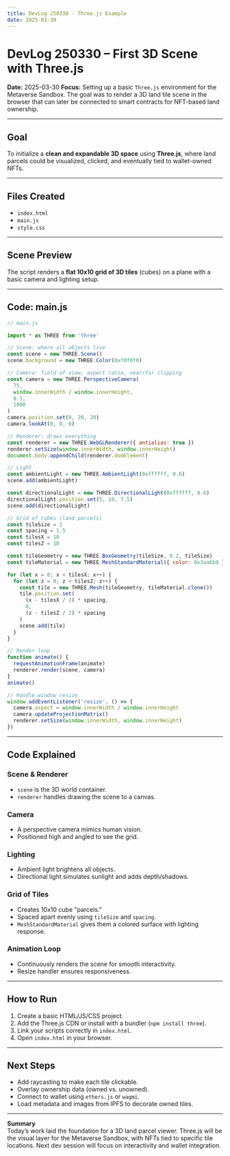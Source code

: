 ```yaml
---
title: DevLog 250330 - Three.js Example
date: 2025-03-30
---
```

# DevLog 250330 – First 3D Scene with Three.js

**Date:** 2025-03-30 
**Focus:** Setting up a basic `Three.js` environment for the Metaverse Sandbox. The goal was to render a 3D land tile scene in the browser that can later be connected to smart contracts for NFT-based land ownership.

---

## Goal

To initialize a **clean and expandable 3D space** using **Three.js**, where land parcels could be visualized, clicked, and eventually tied to wallet-owned NFTs.

---

## Files Created

- `index.html`  
- `main.js`  
- `style.css`

---

## Scene Preview

The script renders a **flat 10x10 grid of 3D tiles** (cubes) on a plane with a basic camera and lighting setup.

---

## Code: main.js

```js
// main.js

import * as THREE from 'three'

// Scene: where all objects live
const scene = new THREE.Scene()
scene.background = new THREE.Color(0xf0f0f0)

// Camera: field of view, aspect ratio, near/far clipping
const camera = new THREE.PerspectiveCamera(
  75,
  window.innerWidth / window.innerHeight,
  0.1,
  1000
)
camera.position.set(0, 20, 20)
camera.lookAt(0, 0, 0)

// Renderer: draws everything
const renderer = new THREE.WebGLRenderer({ antialias: true })
renderer.setSize(window.innerWidth, window.innerHeight)
document.body.appendChild(renderer.domElement)

// Light
const ambientLight = new THREE.AmbientLight(0xffffff, 0.6)
scene.add(ambientLight)

const directionalLight = new THREE.DirectionalLight(0xffffff, 0.6)
directionalLight.position.set(5, 10, 7.5)
scene.add(directionalLight)

// Grid of cubes (land parcels)
const tileSize = 1
const spacing = 1.5
const tilesX = 10
const tilesZ = 10

const tileGeometry = new THREE.BoxGeometry(tileSize, 0.2, tileSize)
const tileMaterial = new THREE.MeshStandardMaterial({ color: 0x3aa6b9 })

for (let x = 0; x < tilesX; x++) {
  for (let z = 0; z < tilesZ; z++) {
    const tile = new THREE.Mesh(tileGeometry, tileMaterial.clone())
    tile.position.set(
      (x - tilesX / 2) * spacing,
      0,
      (z - tilesZ / 2) * spacing
    )
    scene.add(tile)
  }
}

// Render loop
function animate() {
  requestAnimationFrame(animate)
  renderer.render(scene, camera)
}
animate()

// Handle window resize
window.addEventListener('resize', () => {
  camera.aspect = window.innerWidth / window.innerHeight
  camera.updateProjectionMatrix()
  renderer.setSize(window.innerWidth, window.innerHeight)
})
```

---

## Code Explained

### **Scene & Renderer**
- `scene` is the 3D world container.
- `renderer` handles drawing the scene to a canvas.

### **Camera**
- A perspective camera mimics human vision.
- Positioned high and angled to see the grid.

### **Lighting**
- Ambient light brightens all objects.
- Directional light simulates sunlight and adds depth/shadows.

### **Grid of Tiles**
- Creates 10x10 cube "parcels."
- Spaced apart evenly using `tileSize` and `spacing`.
- `MeshStandardMaterial` gives them a colored surface with lighting response.

### **Animation Loop**
- Continuously renders the scene for smooth interactivity.
- Resize handler ensures responsiveness.

---

## How to Run

1. Create a basic HTML/JS/CSS project.
2. Add the Three.js CDN or install with a bundler (`npm install three`).
3. Link your scripts correctly in `index.html`.
4. Open `index.html` in your browser.

---

## Next Steps

- Add raycasting to make each tile clickable.
- Overlay ownership data (owned vs. unowned).
- Connect to wallet using `ethers.js` or `wagmi`.
- Load metadata and images from IPFS to decorate owned tiles.

---

**Summary**  
Today’s work laid the foundation for a 3D land parcel viewer. Three.js will be the visual layer for the Metaverse Sandbox, with NFTs tied to specific tile locations. Next dev session will focus on interactivity and wallet integration.